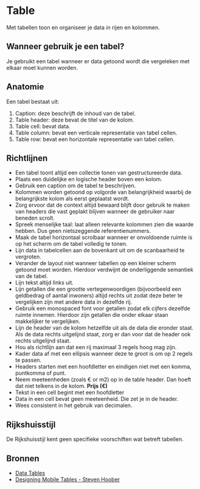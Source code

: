 # Table

Met tabellen toon en organiseer je data in rijen en kolommen.

## Wanneer gebruik je een tabel?

Je gebruikt een tabel wanneer er data getoond wordt die vergeleken met elkaar moet kunnen worden.

## Anatomie

Een tabel bestaat uit:

1. Caption: deze beschrijft de inhoud van de tabel.
2. Table header: deze bevat de titel van de kolom.
3. Table cell: bevat data.
4. Table column: bevat een verticale representatie van tabel cellen.
5. Table row: bevat een horizontale representatie van tabel cellen.

## Richtlijnen

- Een tabel toont altijd een collectie tonen van gestructureerde data.
- Plaats een duidelijke en logische header boven een kolom.
- Gebruik een caption om de tabel te beschrijven.
- Kolommen worden getoond op volgorde van belangrijkheid waarbij de belangrijkste kolom als eerst geplaatst wordt.
- Zorg ervoor dat de context altijd bewaard blijft door gebruik te maken van headers die vast geplakt blijven wanneer de gebruiker naar beneden scrolt.
- Spreek menselijke taal: laat alleen relevante kolommen zien die waarde hebben. Dus geen nietszeggende referentienummers.
- Maak de tabel horizontaal scrolbaar wanneer er onvoldoende ruimte is op het scherm om de tabel volledig te tonen.
- Lijn data in tabelcellen aan de bovenkant uit om de scanbaarheid te vergroten.
- Verander de layout niet wanneer tabellen op een kleiner scherm getoond moet worden. Hierdoor verdwijnt de onderliggende semantiek van de tabel.
- Lijn tekst altijd links uit.
- Lijn getallen die een grootte vertegenwoordigen (bijvoorbeeld een geldbedrag of aantal inwoners) altijd rechts uit zodat deze beter te vergelijken zijn met andere data in dezelfde rij.
- Gebruik een monospaced font voor getallen zodat elk cijfers dezelfde ruimte innemen. Hierdoor zijn getallen die onder elkaar staan makkelijker te vergelijken.
- Lijn de header van de kolom hetzelfde uit als de data die eronder staat. Als de data rechts uitgelijnd staat, zorg er dan voor dat de header ook rechts uitgelijnd staat.
- Hou als richtlijn aan dat een rij maximaal 3 regels hoog mag zijn.
- Kader data af met een ellipsis wanneer deze te groot is om op 2 regels te passen.
- Headers starten met een hoofdletter en eindigen niet met een komma, puntkomma of punt.
- Neem meeteenheden (zoals € or m2) op in de table header. Dan hoeft dat niet telkens in de kolom. **Prijs (€)**
- Tekst in een cell begint met een hoofdletter
- Data in een cell bevat geen meeteenheid. Die zet je in de header.
- Wees consistent in het gebruik van decimalen.

## Rijkshuisstijl

De Rijkshuisstijl kent geen specifieke voorschiften wat betreft tabellen.

## Bronnen

- [Data Tables](https://web.archive.org/web/20220315222659/https://inclusive-components.design/data-tables/)
- [Designing Mobile Tables - Steven Hoober](https://web.archive.org/web/20211221193450/https://www.uxmatters.com/mt/archives/2020/07/designing-mobile-tables.php)
